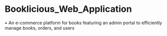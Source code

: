 # Booklicious_Web_Application
• An e-commerce platform for books featuring an admin portal to efficiently manage books,  orders, and users
